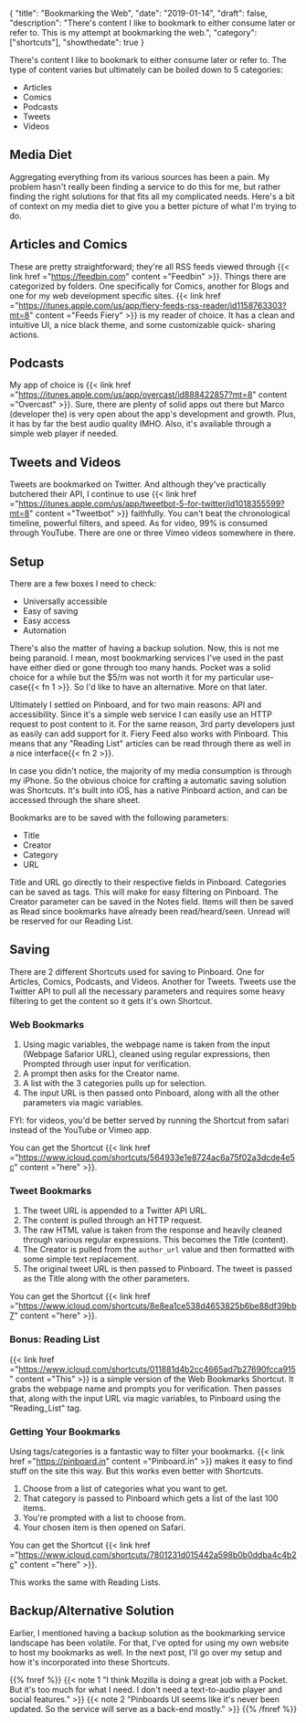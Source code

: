 {
 "title": "Bookmarking the Web",
 "date": "2019-01-14",
 "draft": false,
 "description": "There's content I like to bookmark to either consume later or refer to. This is my attempt at bookmarking the web.",
 "category": ["shortcuts"],
 "showthedate": true 
}

There's content I like to bookmark to either consume later or refer to. The type of content varies but ultimately can be boiled down to 5 categories:

- Articles
- Comics
- Podcasts
- Tweets
- Videos

## Media Diet
Aggregating everything from its various sources has been a pain. My problem hasn't really been finding a service to do this for me, but rather finding the right solutions for that fits all my complicated needs. Here's a bit of context on my media diet to give you a better picture of what I'm trying to do. 

## Articles and Comics
These are pretty straightforward; they're all RSS feeds viewed through {{< link href ="https://feedbin.com" content ="Feedbin" >}}. Things there are categorized by folders. One specifically for Comics, another for Blogs and one for my web development specific sites. {{< link href ="https://itunes.apple.com/us/app/fiery-feeds-rss-reader/id1158763303?mt=8" content ="Feeds Fiery" >}} is my reader of choice. It has a clean and intuitive UI, a nice black theme, and some customizable quick- sharing actions.

## Podcasts
My app of choice is {{< link href ="https://itunes.apple.com/us/app/overcast/id888422857?mt=8" content ="Overcast" >}}. Sure, there are plenty of solid apps out there but Marco (developer the) is very open about the app's development and growth. Plus, it has by far the best audio quality IMHO. Also, it's available through a simple web player if needed.

## Tweets and Videos
Tweets are bookmarked on Twitter. And although they've practically butchered their API, I continue to use {{< link href ="https://itunes.apple.com/us/app/tweetbot-5-for-twitter/id1018355599?mt=8" content ="Tweetbot" >}} faithfully. You can't beat the chronological timeline, powerful filters, and speed. As for video, 99% is consumed through YouTube. There are one or three Vimeo videos somewhere in there. 

## Setup
There are a few boxes I need to check:

- Universally accessible
- Easy of saving
- Easy access
- Automation

There's also the matter of having a backup solution. Now, this is not me being paranoid. I mean, most bookmarking services I've used in the past have either died or gone through too many hands. Pocket was a solid choice for a while but the $5/m was not worth it for my particular use-case{{< fn 1 >}}. So I'd like to have an alternative. More on that later.

Ultimately I settled on Pinboard, and for two main reasons: API and accessibility. Since it's a simple web service I can easily use an HTTP request to post content to it. For the same reason, 3rd party developers just as easily can add support for it. Fiery Feed also works with Pinboard. This means that any "Reading List" articles can be read through there as well in a nice interface{{< fn 2 >}}.

In case you didn't notice, the majority of my media consumption is through my iPhone. So the obvious choice for crafting a automatic saving solution was Shortcuts. It's built into iOS, has a native Pinboard action, and can be accessed through the share sheet.

Bookmarks are to be saved with the following parameters:

- Title
- Creator
- Category
- URL

Title and URL go directly to their respective fields in Pinboard. Categories can be saved as tags. This will make for easy filtering on Pinboard. The Creator parameter can be saved in the Notes field. Items will then be saved as Read since bookmarks have already been read/heard/seen. Unread will be reserved for our Reading List.

## Saving 
There are 2 different Shortcuts used for saving to Pinboard. One for Articles, Comics, Podcasts, and Videos. Another for Tweets. Tweets use the Twitter API to pull all the necessary parameters and requires some heavy filtering to get the content so it gets it's own Shortcut.

### Web Bookmarks 
1. Using magic variables, the webpage name is taken from the input (Webpage Safarior URL), cleaned using regular expressions, then Prompted through user input for verification.
2. A prompt then asks for the Creator name.
3. A list with the 3 categories pulls up for selection.
4. The input URL is then passed onto Pinboard, along with all the other parameters via magic variables.

FYI: for videos, you'd be better served by running the Shortcut from safari instead of the YouTube or Vimeo app.

You can get the Shortcut {{< link href ="https://www.icloud.com/shortcuts/564933e1e8724ac6a75f02a3dcde4e5c" content ="here" >}}.

### Tweet Bookmarks 
1. The tweet URL is appended to a Twitter API URL.
2. The content is pulled through an HTTP request.
3. The raw HTML value is taken from the response and heavily cleaned through various regular expressions. This becomes the Title (content).
4. The Creator is pulled from the `author_url` value and then formatted with some simple text replacement.
5. The original tweet URL is then passed to Pinboard. The tweet is passed as the Title along with the other parameters.

You can get the Shortcut {{< link href ="https://www.icloud.com/shortcuts/8e8ea1ce538d4653825b6be88df39bb7" content ="here" >}}.

### Bonus: Reading List
{{< link href ="https://www.icloud.com/shortcuts/011881d4b2cc4665ad7b27690fcca915" content ="This" >}} is a simple version of the Web Bookmarks Shortcut. It grabs the webpage name and prompts you for verification. Then passes that, along with the input URL via magic variables, to Pinboard using the "Reading_List" tag.

### Getting Your Bookmarks
Using tags/categories is a fantastic way to filter your bookmarks. {{< link href ="https://pinboard.in" content ="Pinboard.in" >}} makes it easy to find stuff on the site this way. But this works even better with Shortcuts.

1. Choose from a list of categories what you want to get.
2. That category is passed to Pinboard which gets a list of the last 100 items.
3. You're prompted with a list to choose from.
4. Your chosen item is then opened on Safari.

You can get the Shortcut {{< link href ="https://www.icloud.com/shortcuts/7801231d015442a598b0b0ddba4c4b2c" content ="here" >}}.

This works the same with Reading Lists.

## Backup/Alternative Solution
Earlier, I mentioned having a backup solution as the bookmarking service landscape has been volatile. For that, I've opted for using my own website to host my bookmarks as well. In the next post, I'll go over my setup and how it's incorporated into these Shortcuts.

{{% fnref %}}
{{< note 1 "I think Mozilla is doing a great job with a Pocket. But it's too much for what I need. I don't need a text-to-audio player and social features." >}}
{{< note 2 "Pinboards UI seems like it's never been updated. So the service will serve as a back-end mostly." >}}
{{% /fnref %}}